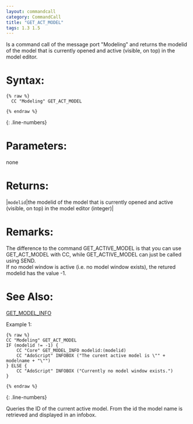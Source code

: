 ```yaml
---
layout: commandcall
category: CommandCall
title: "GET_ACT_MODEL"
tags: 1.3 1.5
---
```


Is a command call of the message port "Modeling" and returns the modelid of the model that is currently opened and active (visible, on top) in the model editor.

# Syntax:  
```adoscript
{% raw %}
  CC "Modeling" GET_ACT_MODEL

{% endraw %}
```
{: .line-numbers}

# Parameters:  

none

# Returns:  

|`modelid`|the modelid of the model that is currently opened and active (visible, on top) in the model editor (integer)|

# Remarks:

The difference to the command GET_ACTIVE_MODEL is that you can use GET_ACT_MODEL with CC, while GET_ACTIVE_MODEL can just be called using SEND.  
If no model window is active (i.e. no model window exists), the retured modelid has the value -1.


# See Also:  

[GET_MODEL_INFO](get_model_info.html "GET_MODEL_INFO")  


Example 1:

```adoscript
{% raw %}
CC "Modeling" GET_ACT_MODEL
IF (modelid != -1) {
    CC "Core" GET_MODEL_INFO modelid:(modelid)
    CC "AdoScript" INFOBOX ("The curent active model is \"" + modelname + "\"")
} ELSE {
    CC "AdoScript" INFOBOX ("Currently no model window exists.")
}

{% endraw %}
```
{: .line-numbers}

Queries the ID of the current active model. From the id the model name is retrieved and displayed in an infobox.  
